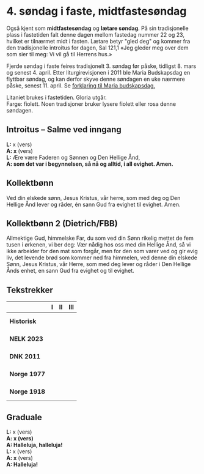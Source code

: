 # 4. søndag i faste, midtfastesøndag

Også kjent som **midtfastesøndag** og **lætare søndag**. På sin tradisjonelle plass i fastetiden falt denne dagen mellom fastedag nummer 22 og 23, hvilket er tilnærmet midt i fasten. Lætare betyr "gled deg" og kommer fra den tradisjonelle introitus for dagen, Sal 121,1 «Jeg gleder meg over dem som sier til meg: Vi vil gå til Herrens hus.»

Fjerde søndag i faste feires tradisjonelt 3. søndag før påske, tidligst 8. mars og senest 4. april. Etter liturgirevisjonen i 2011 ble Maria Budskapsdag en flyttbar søndag, og kan derfor skyve denne søndagen en uke nærmere påske, senest 11. april. Se [forklaring til Maria budskapsdag.](./mb.md)

Litaniet brukes i fastetiden. Gloria utgår.  
Farge: fiolett. Noen tradisjoner bruker lysere fiolett eller rosa denne søndagen.

## Introitus – Salme ved inngang

**L:** x (vers)  
**A: x** (vers)  
**L:** Ære være Faderen og Sønnen og Den Hellige Ånd,  
**A: som det var i begynnelsen, så nå og alltid, i all evighet. Amen.**  

## Kollektbønn

Ved din elskede sønn, Jesus Kristus, vår herre, som med deg og Den Hellige Ånd lever og råder, én sann Gud fra evighet til evighet. Amen.

## Kollektbønn 2 (Dietrich/FBB)

Allmektige Gud, himmelske Far, du som ved din Sønn rikelig mettet de fem tusen i ørkenen, vi ber deg: Vær nådig hos oss med din Hellige Ånd, så vi ikke arbeider for den mat som forgår, men for den som varer ved og gir evig liv, det levende brød som kommer ned fra himmelen, ved denne din elskede Sønn, Jesus Kristus, vår Herre, som med deg lever og råder i Den Hellige Ånds enhet, en sann Gud fra evighet og til evighet.

## Tekstrekker

| |**I**|**II**|**III**|
|:---|:---:|:---:|:---:|
|**Historisk**| <br> <br> | <br> <br> | <br> <br> |
|**NELK 2023**| <br> <br> | <br> <br> | <br> <br> |
|**DNK 2011**| <br> <br> | <br> <br> | <br> <br> |
|**Norge 1977**| <br> <br> | <br> <br> | <br> <br> |
|**Norge 1918**| <br> <br> | <br> <br> | <br> <br> |

## Graduale

**L:** x (vers)  
**A: x (vers)**  
**A: Halleluja, halleluja!**  
**L:** x (vers)  
**A: x** (vers)  
**A: Halleluja!**  
